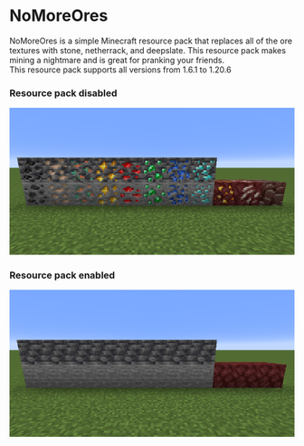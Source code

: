 # NoMoreOres
NoMoreOres is a simple Minecraft resource pack that replaces all of the ore textures with stone, netherrack, and deepslate. This resource pack makes mining a nightmare and is great for pranking your friends.
<br>
This resource pack supports all versions from 1.6.1 to 1.20.6
### Resource pack disabled
![pack_disabled_screenshot](pack_disabled_screenshot.png)
### Resource pack enabled
![pack_enabled_screenshot](pack_enabled_screenshot.png)
